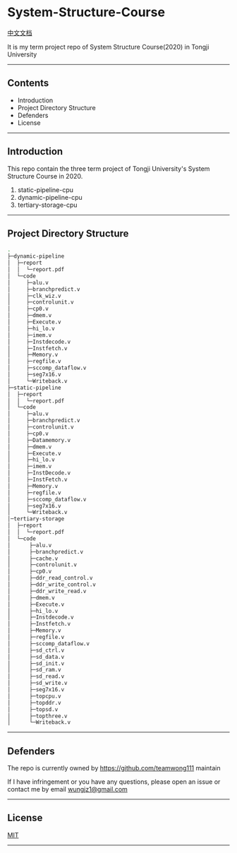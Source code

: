 # System-Structure-Course
[中文文档](https://github.com/teamwong111/System-Structure-Course/blob/main/README-cn.md)

It is my term project repo of System Structure Course(2020) in Tongji University

---

## Contents
- Introduction
- Project Directory Structure
- Defenders
- License

---

## Introduction
This repo contain the three term project of Tongji University's System Structure Course in 2020.
1. static-pipeline-cpu
2. dynamic-pipeline-cpu
3. tertiary-storage-cpu

---

## Project Directory Structure
```bash
.
├─dynamic-pipeline
│  ├─report
│  │  └─report.pdf
│  └─code
│     ├─alu.v
│     ├─branchpredict.v
│     ├─clk_wiz.v
│     ├─controlunit.v
│     ├─cp0.v
│     ├─dmem.v
│     ├─Execute.v
│     ├─hi_lo.v
│     ├─imem.v
│     ├─Instdecode.v
│     ├─Instfetch.v
│     ├─Memory.v
│     ├─regfile.v
│     ├─sccomp_dataflow.v
│     ├─seg7x16.v
│     └─Writeback.v     
├─static-pipeline
│  ├─report
│  │  └─report.pdf
│  └─code
│     ├─alu.v
│     ├─branchpredict.v
│     ├─controlunit.v
│     ├─cp0.v
│     ├─Datamemory.v
│     ├─dmem.v
│     ├─Execute.v
│     ├─hi_lo.v
│     ├─imem.v
│     ├─InstDecode.v
│     ├─InstFetch.v
│     ├─Memory.v
│     ├─regfile.v
│     ├─sccomp_dataflow.v
│     ├─seg7x16.v
│     └─Writeback.v
│─tertiary-storage
│  ├─report
│  │  └─report.pdf
│  └─code
│      ├─alu.v
│      ├─branchpredict.v
│      ├─cache.v
│      ├─controlunit.v
│      ├─cp0.v
│      ├─ddr_read_control.v
│      ├─ddr_write_control.v
│      ├─ddr_write_read.v
│      ├─dmem.v
│      ├─Execute.v
│      ├─hi_lo.v
│      ├─Instdecode.v
│      ├─Instfetch.v
│      ├─Memory.v
│      ├─regfile.v
│      ├─sccomp_dataflow.v
│      ├─sd_ctrl.v
│      ├─sd_data.v
│      ├─sd_init.v
│      ├─sd_ram.v
│      ├─sd_read.v
│      ├─sd_write.v
│      ├─seg7x16.v
│      ├─topcpu.v
│      ├─topddr.v
│      ├─topsd.v
│      ├─topthree.v
│      └─Writeback.v
```
---

## Defenders
The repo is currently owned by https://github.com/teamwong111 maintain

If I have infringement or you have any questions, please open an issue or contact me by email wungjz1@gmail.com

---

## License
[MIT](https://github.com/teamwong111/System-Structure-Course/blob/main/LICENSE)

---